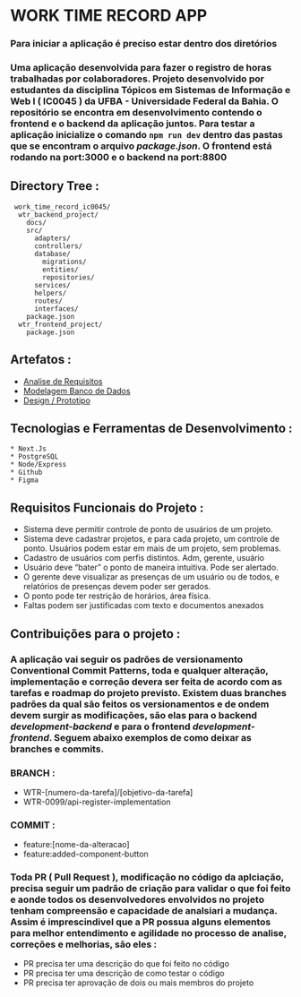 # WORK TIME RECORD APP

### Para iniciar a aplicação é preciso estar dentro dos diretórios

### Uma aplicação desenvolvida para fazer o registro de horas trabalhadas por colaboradores. Projeto desenvolvido por estudantes da disciplina Tópicos em Sistemas de Informação e Web I ( IC0045 ) da UFBA - Universidade Federal da Bahia. O repositório se encontra em desenvolvimento contendo o frontend e o backend da aplicação juntos. Para testar a aplicação inicialize o comando ``` npm run dev ``` dentro das pastas que se encontram o arquivo *package.json*. O frontend está rodando na port:3000 e o backend na port:8800

## Directory Tree :

```
 work_time_record_ic0045/
  wtr_backend_project/
    docs/
    src/
      adapters/
      controllers/
      database/
        migrations/
        entities/
        repositories/
      services/
      helpers/
      routes/
      interfaces/
    package.json
  wtr_frontend_project/
    package.json
```

## Artefatos :

   *  [Analise de Requisitos](https://docs.google.com/document/d/1JJkzh4c4Oqv1635J20rD4OgUo484GBmA/edit?usp=sharing&ouid=116266237238255223813&rtpof=true&sd=true)
   *  [Modelagem Banco de Dados](https://dbdiagram.io/d/64dc27ec02bd1c4a5ed570ac)
   *  [Design / Prototipo](https://www.figma.com/file/aXFWoeRPZ78SR0bgWpYo1E/work-tracker?type=design&node-id=0-1&mode=design&t=sL47pic2KwJpMmyp-0)

## Tecnologias e Ferramentas de Desenvolvimento :

    * Next.Js
    * PostgreSQL
    * Node/Express
    * Github
    * Figma

## Requisitos Funcionais do Projeto :

  * Sistema deve permitir controle de ponto de usuários de um projeto.
  * Sistema deve cadastrar projetos, e para cada projeto, um controle de ponto. Usuários podem estar em mais de um projeto, sem problemas.
  * Cadastro de usuários com perfis distintos. Adm, gerente, usuário
  * Usuário deve “bater” o ponto de maneira intuitiva. Pode ser alertado.
  * O gerente deve visualizar as presenças de um usuário ou de todos, e relatórios de presenças devem poder ser gerados.
  * O ponto pode ter restrição de horários, área física.
  * Faltas podem ser justificadas com texto e documentos anexados


## Contribuições para o projeto :

### A aplicação vai seguir os padrões de versionamento Conventional Commit Patterns, toda e qualquer alteração, implementação e correção devera ser feita de acordo com as tarefas e roadmap do projeto previsto. Existem duas branches padrões da qual são feitos os versionamentos e de ondem devem surgir as modificações, são elas para o backend *development-backend* e para o frontend *development-frontend*. Seguem abaixo exemplos de como deixar as branches e commits.

### BRANCH :
  * WTR-[numero-da-tarefa]/[objetivo-da-tarefa]
  * WTR-0099/api-register-implementation
  
### COMMIT :
  * feature:[nome-da-alteracao]
  * feature:added-component-button

### Toda PR ( Pull Request ), modificação no código da aplciação, precisa seguir um padrão de criação para validar o que foi feito e aonde todos os desenvolvedores envolvidos no projeto tenham compreensão e capacidade de analsiari a mudança. Assim é imprescindivel que a PR possua alguns elementos para melhor entendimento e agilidade no processo de analise, correções e melhorias, são eles :

  * PR precisa ter uma descrição do que foi feito no código
  * PR precisa ter uma descrição de como testar o código
  * PR precisa ter aprovação de dois ou mais membros do projeto



